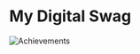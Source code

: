 # My Digital Swag
![Achievements](https://api.vaunt.dev/v1/github/entities/PrimmaAnna/achievements?format=svg&limit=3)
